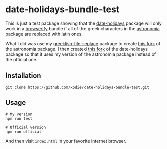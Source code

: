 # date-holidays-bundle-test

This is just a test package showing that the [date-holidays](https://github.com/commenthol/date-holidays) package will only work in a [browserify](http://browserify.org) bundle if all of the greek characters in the [astronomia](https://github.com/commenthol/astronomia) package are replaced with latin ones.

What I did was use my [greeklish-file-replace](https://github.com/kodie/greeklish-file-replace) package to create [this fork](https://github.com/kodie/astronomia) of the astronomia package. I then created [this fork](https://github.com/kodie/date-holidays) of the date-holidays package so that it uses my version of the astronomia package instead of the official one.

## Installation
```
git clone https://github.com/kodie/date-holidays-bundle-test.git
```

## Usage
```shell
# My version
npm run test

# Official version
npm run official
```

And then visit `index.html` in your favorite internet browser.
